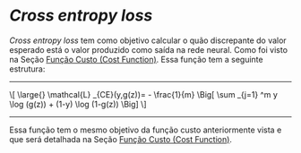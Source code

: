 # _Cross entropy loss_

_Cross entropy loss_ tem como objetivo calcular o quão discrepante do valor esperado está o valor
produzido como saída na rede neural. Como foi visto na Seção [Função Custo (Cost Function)](../../parte-2/9/2-9-1.md).
Essa função tem a seguinte estrutura:

---

\\[
  \large{}
    \mathcal{L} _{CE}(y,g(z))= - \frac{1}{m} \Big[ \sum _{j=1} ^m y \log (g(z)) +
      (1-y) \log (1-g(z)) \Big]
\\]

---

Essa função tem o mesmo objetivo da função custo anteriormente vista e que será detalhada na
Seção [Função Custo (Cost Function)](./3-2-2.md).
